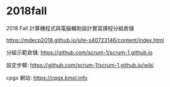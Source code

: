 # 2018fall
2018 Fall 計算機程式與電腦輔助設計實習課程分組倉儲

https://mdecp2018.github.io/site-s40723146/content/index.html

分組示範倉儲: https://github.com/scrum-1/scrum-1.github.io

設定步驟: https://github.com/scrum-1/scrum-1.github.io/wiki

cpgx 網站: https://cpgx.kmol.info
